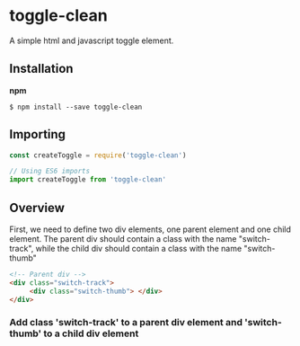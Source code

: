 # toggle-clean #

A simple html and javascript toggle element.

## Installation ##

**npm**

```
$ npm install --save toggle-clean 
```

## Importing ##

``` javascript 
const createToggle = require('toggle-clean')

// Using ES6 imports
import createToggle from 'toggle-clean'
```

## Overview ##

First, we need to define two div elements, one parent element and one child element. The parent div should contain a class with the name
"switch-track", while the child div should contain a class with the name "switch-thumb"

``` html
<!-- Parent div -->
<div class="switch-track">
     <div class="switch-thumb"> </div> 
</div> 
```


### Add class 'switch-track' to a parent div element and 'switch-thumb' to a child div element
